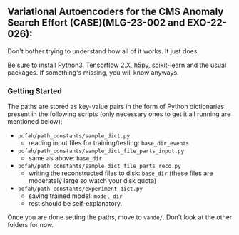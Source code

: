 ## Variational Autoencoders for the CMS Anomaly Search Effort (CASE)(MLG-23-002 and EXO-22-026): 

Don't bother trying to understand how all of it works. It just does. 

Be sure to install Python3, Tensorflow 2.X, h5py, scikit-learn and the usual packages. If something's missing, you will know anyways. 

### Getting Started
The paths are stored as key-value pairs in the form of Python dictionaries present in the following scripts (only necessary ones to get it all running are mentioned below):
- `pofah/path_constants/sample_dict.py`
    - reading input files for training/testing: `base_dir_events` 
- `pofah/path_constants/sample_dict_file_parts_input.py`
    - same as above: `base_dir`
- `pofah/path_constants/sample_dict_file_parts_reco.py`
    - writing the reconstructed files to disk: `base_dir` (these files are moderately large so watch your disk quota)
- `pofah/path_constants/experiment_dict.py` 
    - saving trained model: `model_dir`
    - rest should be self-explanatory. 


Once you are done setting the paths, move to `vande/`. Don't look at the other folders for now. 
